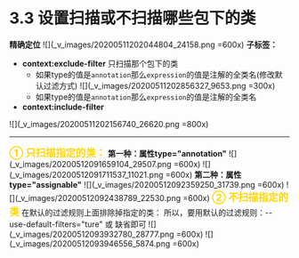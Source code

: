 # 3.3 设置扫描或不扫描哪些包下的类 
**精确定位**
![](_v_images/20200511202044804_24158.png =600x)
**子标签：**
* **context:exclude-filter** 只扫描那个包下的类
	* 如果type的值是`annotation`那么`expression`的值是注解的全类名(修改默认过滤方式)
	![](_v_images/20200511202856327_9653.png =300x)
	* 如果type的值是`annotation`那么`expression`的值是注解的全类名
* **context:include-filter**  

![](_v_images/20200511202156740_26620.png =800x)

***
<font color=gold size=4>**① 只扫描指定的类：**</font>
**第一种：属性type="annotation"**
![](_v_images/20200512091659104_29507.png =600x)
![](_v_images/20200512091711537_11021.png =600x)
**第二种：属性type="assignable"**
![](_v_images/20200512092359250_31739.png =600x)
![](_v_images/20200512092438789_22530.png =600x)
<font color=gold size=4>**② 不扫描指定的类**</font>
在默认的过滤规则上面排除掉指定的类：
所以，要用默认的过滤规则：-- use-default-filters="ture" 或 缺省即可
![](_v_images/20200512093932780_28777.png =600x)
![](_v_images/20200512093946556_5874.png =600x)
